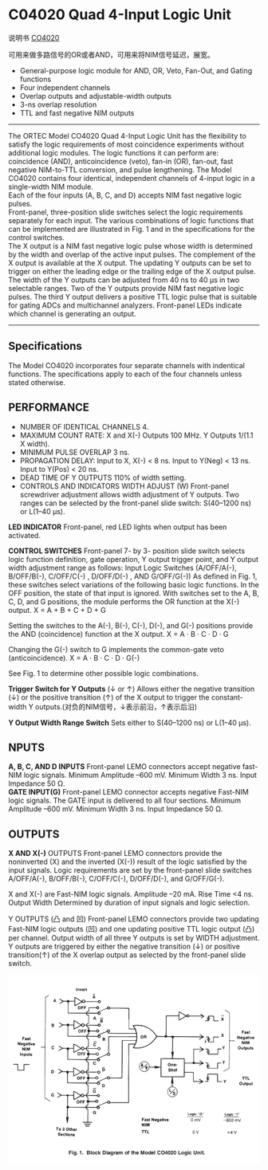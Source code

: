<!-- CO4020.md --- 
;; 
;; Description: 
;; Author: Hongyi Wu(吴鸿毅)
;; Email: wuhongyi@qq.com 
;; Created: 五 3月 10 10:40:55 2017 (+0800)
;; Last-Updated: 五 6月  2 18:19:57 2017 (+0800)
;;           By: Hongyi Wu(吴鸿毅)
;;     Update #: 6
;; URL: http://wuhongyi.cn -->

# C04020  Quad 4-Input Logic Unit

说明书 [CO4020](http://wuhongyi.cn/DAQNote/pdf/ElectronicsModules/ORTEC/co4020.pdf)


可用来做多路信号的OR或者AND，可用来将NIM信号延迟，展宽。


- General-purpose logic module for AND, OR, Veto, Fan-Out, and Gating functions
- Four independent channels
- Overlap outputs and adjustable-width outputs
- 3-ns overlap resolution
- TTL and fast negative NIM outputs

----

The ORTEC Model CO4020 Quad 4-Input Logic Unit has the flexibility to satisfy the logic requirements of most coincidence experiments without additional logic modules. The logic functions it can perform are: coincidence (AND), anticoincidence (veto), fan-in (OR), fan-out, fast negative NIM-to-TTL conversion, and pulse lengthening. The Model CO4020 contains four identical, independent channels of 4-input logic in a single-width NIM module.  
Each of the four inputs (A, B, C, and D) accepts NIM fast negative logic pulses.  
Front-panel, three-position slide switches select the logic requirements separately for each input. The various combinations of logic functions that can be implemented are illustrated in Fig. 1 and in the specifications for the control switches.  
The X output is a NIM fast negative logic pulse whose width is determined by the width and overlap of the active input pulses. The complement of the X output is available at the X output. The updating Y outputs can be set to trigger on either the leading edge or the trailing edge of the X output pulse. The width of the Y outputs can be adjusted from 40 ns to 40 μs in two selectable ranges. Two of the Y outputs provide NIM fast negative logic pulses. The third Y output delivers a positive TTL logic pulse that is suitable for gating ADCs and multichannel analyzers. Front-panel LEDs indicate which channel is generating an output.

----

## Specifications

The Model CO4020 incorporates four separate channels with indentical functions. The specifications apply to each of the four channels unless stated otherwise.


## PERFORMANCE

- NUMBER OF IDENTICAL CHANNELS 4.
- MAXIMUM COUNT RATE: X and X(-) Outputs 100 MHz. Y Outputs 1/(1.1 X width).
- MINIMUM PULSE OVERLAP 3 ns.
- PROPAGATION DELAY:  Input to X, X(-) < 8 ns. Input to Y(Neg) < 13 ns. Input to Y(Pos) < 20 ns.
- DEAD TIME OF Y OUTPUTS 110% of width setting.
- CONTROLS AND INDICATORS WIDTH ADJUST (W) Front-panel screwdriver adjustment allows width adjustment of Y outputs. Two ranges can be selected by the front-panel slide switch: S(40–1200 ns) or L(1–40 μs).

**LED INDICATOR** Front-panel, red LED lights when output has been activated.

**CONTROL SWITCHES** Front-panel 7- by 3- position slide switch selects logic function definition, gate operation, Y output trigger point, and Y output width adjustment range as follows:
Input Logic Switches (A/OFF/A(-), B/OFF/B(-), C/OFF/C(-) , D/OFF/D(-) , AND G/OFF/G(-)) As defined in Fig. 1, these switches select variations of the following basic logic functions. In the OFF position, the state of that input is ignored. With switches set to the A, B, C, D, and G positions, the module performs the OR function at the X(-) output.
X = A + B + C + D + G

Setting the switches to the A(-), B(-), C(-), D(-), and G(-) positions provide the AND (coincidence) function at the X output.
X = A · B · C · D · G

Changing the G(-) switch to G implements the common-gate veto (anticoincidence).
X = A · B · C · D · G(-)

See Fig. 1 to determine other possible logic combinations.

**Trigger Switch for Y Outputs** (↓ or ↑) Allows either the negative transition (↓) or the positive transition (↑) of the X output to trigger the constant-width Y outputs.(对负的NIM信号，↓表示前沿，↑表示后沿)

**Y Output Width Range Switch** Sets either to S(40–1200 ns) or L(1–40 μs).

## NPUTS

**A, B, C, AND D INPUTS** Front-panel LEMO connectors accept negative fast-NIM logic signals. Minimum Amplitude –600 mV. Minimum Width 3 ns. Input Impedance 50 Ω.  
**GATE INPUT(G)** Front-panel LEMO connector accepts negative Fast-NIM logic signals. The GATE input is delivered to all four sections. Minimum Amplitude –600 mV. Minimum Width 3 ns. Input Impedance 50 Ω.

## OUTPUTS

**X AND X(-)** OUTPUTS Front-panel LEMO connectors provide the noninverted (X) and the inverted (X(-)) result of the logic satisfied by the input signals. Logic requirements are set by the front-panel slide switches A/OFF/A(-), B/OFF/B(-), C/OFF/C(-), D/OFF/D(-), and G/OFF/G(-).

X and X(-) are Fast-NIM logic signals. Amplitude –20 mA. Rise Time <4 ns. Output Width Determined by duration of input signals and logic selection.

Y OUTPUTS (凸 and 凹) Front-panel LEMO connectors provide two updating Fast-NIM logic outputs (凹) and one updating positive TTL logic output (凸) per channel. Output width of all three Y outputs is set by WIDTH adjustment. Y outputs are triggered by either the negative transition (↓) or positive transition(↑) of the X overlap output as selected by the front-panel slide switch.


![Block Diagram Of the Model CO4020 Logic Unit](/img/CO4020BlockDiagram.png)

<!-- CO4020.md ends here -->
